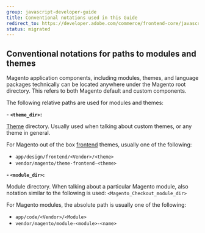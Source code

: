 ```yaml
---
group: javascript-developer-guide
title: Conventional notations used in this Guide
redirect_to: https://developer.adobe.com/commerce/frontend-core/javascript/conventions/
status: migrated
---
```


## Conventional notations for paths to modules and themes

Magento application components, including modules, themes, and language packages technically can be located anywhere under the Magento root directory. This refers to both Magento default and custom components.

The following relative paths are used for modules and themes:

**- `<theme_dir>`:**

[Theme](https://glossary.magento.com/theme) directory. Usually used when talking about custom themes, or any theme in general.

For Magento out of the box [frontend](https://glossary.magento.com/frontend) themes, usually one of the following:

-  `app/design/frontend/<Vendor>/<theme>`
-  `vendor/magento/theme-frontend-<theme>`

**- `<module_dir>`:**

Module directory. When talking about a particular Magento module, also notation similar to the following is used: `<Magento_Checkout_module_dir>`

For Magento modules, the absolute path is usually one of the following:

-  `app/code/<Vendor>/<Module>`
-  `vendor/magento/module-<module>-<name>`
